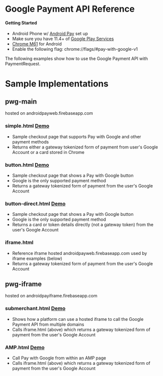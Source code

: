 # Google Payment API Reference

#### Getting Started
* Android Phone w/ [Android Pay](https://play.google.com/store/apps/details?id=com.google.android.apps.walletnfcrel) set up
* Make sure you have 11.4+ of [Google Play Services](https://play.google.com/store/apps/details?id=com.google.android.gms&hl=en)
* [Chrome M61](https://play.google.com/store/apps/details?id=com.chrome.beta) for Android
* Enable the following flag: chrome://flags/#pay-with-google-v1

The following examples show how to use the Google Payment API with PaymentRequest.

# Sample Implementations

## pwg-main  
hosted on androidpayweb.firebaseapp.com

### simple.html [Demo](https://androidpayweb.firebaseapp.com/simple.html)

* Sample checkout page that supports Pay with Google and other payment methods
* Returns either a gateway tokenized form of payment from user's Google Account or a card stored in Chrome

### button.html [Demo](https://androidpayweb.firebaseapp.com/button.html)

* Sample checkout page that shows a Pay with Google button
* Google is the only supported payment method
* Returns a gateway tokenized form of payment from the user's Google Account

### button-direct.html [Demo](https://androidpayweb.firebaseapp.com/button-direct.html)

* Sample checkout page that shows a Pay with Google button
* Google is the only supported payment method
* Returns a card or token details directly (not a gateway token) from the user's Google Account

### iframe.html

* Reference iframe hosted androidpayweb.firebaseapp.com used by iframe examples (below)
* Returns a gateway tokenized form of payment from the user's Google Account


## pwg-iframe
hosted on androidpayiframe.firebaseapp.com


### submerchant.html [Demo](https://androidpayiframe.firebaseapp.com/submerchant.html)

* Shows how a platform can use a hosted iframe to call the Google Payment API from multiple domains
* Calls iframe.html (above) which returns a gateway tokenized form of payment from the user's Google Account

### AMP.html [Demo](https://androidpayiframe.firebaseapp.com/amp.html)

* Call Pay with Google from within an AMP page
* Calls iframe.html (above) which returns a gateway tokenized form of payment from the user's Google Account



